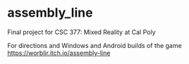 # assembly_line
Final project for CSC 377: Mixed Reality at Cal Poly

For directions and Windows and Android builds of the game
https://worblir.itch.io/assembly-line
